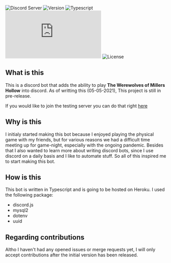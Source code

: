 ![Discord Server](https://img.shields.io/discord/772538571386519562?label=Discord&logo=Discord&logoColor=white&style=for-the-badge)
![Version](https://img.shields.io/badge/Release-pre--release-red?style=for-the-badge)
![Typescript](https://img.shields.io/badge/Language-Typescript-blue?style=for-the-badge)
![Discord.js](https://img.shields.io/github/package-json/dependency-version/BlackBearFTW/WereWolfBot/discord.js?style=for-the-badge)
![License](https://img.shields.io/github/license/BlackBearFTW/WerewolfBot?style=for-the-badge)

## What is this
This is a discord bot that adds the ability to play **The Werewolves of Millers Hollow** into discord.
As of writting this (05-05-2021), This project is still in pre-release.

If you would like to join the testing server you can do that right [here](https://discord.gg/hujUCWZ7Vn)

## Why is this
I initialy started making this bot because I enjoyed playing the physical game with my friends, but for various reasons we had a difficult time meeting up for game-night, especially with the ongoing pandemic. Besides that I also wanted to learn more about writing discord bots, since I use discord on a daily basis and I like to automate stuff.
So all of this inspired me to start making this bot.

## How is this
This bot is written in Typescript and is going to be hosted on Heroku. I used the following package:

- discord.js
- mysql2
- dotenv
- uuid

## Regarding contributions
Altho I haven't had any opened issues or merge requests yet, I will only accept contributions after the initial version has been released.
